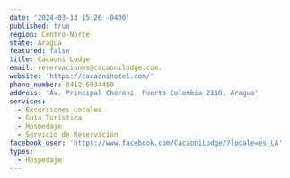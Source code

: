 ```yaml
---
date: '2024-03-13 15:26 -0400'
published: true
region: Centro-Norte
state: Aragua
featured: false
title: Cacaoni Lodge
email: reservaciones@cacaonilodge.com.
website: 'https://cacaonihotel.com/'
phone_number: 0412-6934460
address: 'Av. Principal Choroni, Puerto Colombia 2110, Aragua'
services:
  - Excursiones Locales
  - Guía Turística
  - Hospedaje
  - Servicio de Reservación
facebook_user: 'https://www.facebook.com/CacaoniLodge/?locale=es_LA'
types:
  - Hospedaje
---
```

